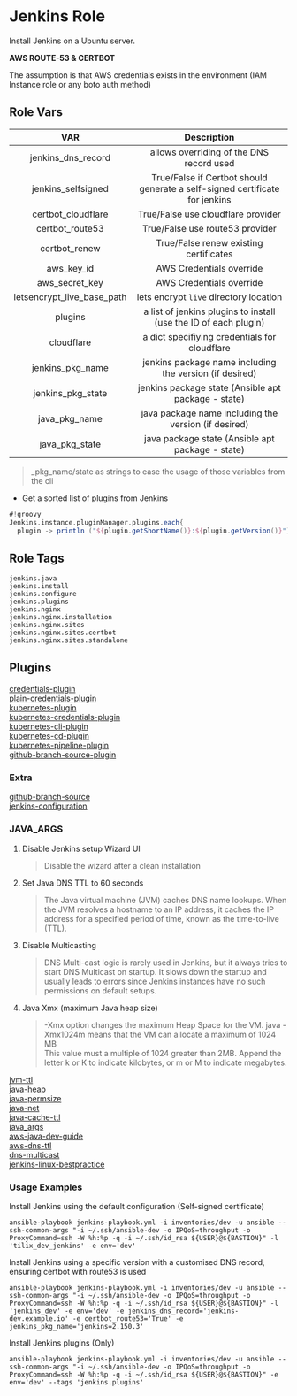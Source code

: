 # Jenkins Role

Install Jenkins on a Ubuntu server.  

**AWS ROUTE-53 & CERTBOT**

The assumption is that AWS credentials exists in the environment (IAM Instance role or any boto auth method)

## Role Vars

| VAR | Description |
|:---:|:-----------:|
|jenkins_dns_record|allows overriding of the DNS record used|
|jenkins_selfsigned|True/False if Certbot should generate a self-signed certificate for jenkins|
|certbot_cloudflare|True/False use cloudflare provider|
|certbot_route53|True/False use route53 provider|
|certbot_renew|True/False renew existing certificates|
|aws_key_id|AWS Credentials override|
|aws_secret_key|AWS Credentials override|
|letsencrypt_live_base_path|lets encrypt `live` directory location|
|plugins|a list of jenkins plugins to install (use the ID of each plugin)|
|cloudflare|a dict specifiying credentials for cloudflare|
|jenkins_pkg_name|jenkins package name including the version (if desired)|
|jenkins_pkg_state|jenkins package state (Ansible apt package - state)|
|java_pkg_name|java package name including the version (if desired)|
|java_pkg_state|java package state (Ansible apt package - state)|

>_pkg_name/state as strings to ease the usage of those variables from the cli

* Get a sorted list of plugins from Jenkins

```groovy
#!groovy
Jenkins.instance.pluginManager.plugins.each{
  plugin -> println ("${plugin.getShortName()}:${plugin.getVersion()}") }
```

## Role Tags

```text
jenkins.java
jenkins.install
jenkins.configure
jenkins.plugins
jenkins.nginx
jenkins.nginx.installation
jenkins.nginx.sites
jenkins.nginx.sites.certbot
jenkins.nginx.sites.standalone
```

## Plugins

[credentials-plugin](https://github.com/jenkinsci/credentials-plugin/blob/master/README.md)  
[plain-credentials-plugin](https://github.com/jenkinsci/plain-credentials-plugin/blob/master/README.md)  
[kubernetes-plugin](https://github.com/jenkinsci/kubernetes-plugin/blob/master/README.md)  
[kubernetes-credentials-plugin](https://github.com/jenkinsci/kubernetes-credentials-plugin/blob/master/README.md)  
[kubernetes-cli-plugin](https://github.com/jenkinsci/kubernetes-cli-plugin/blob/master/README.md)  
[kubernetes-cd-plugin](https://github.com/jenkinsci/kubernetes-cd-plugin/blob/dev/README.md)  
[kubernetes-pipeline-plugin](https://github.com/jenkinsci/kubernetes-pipeline-plugin/blob/master/readme.md)  
[github-branch-source-plugin](https://github.com/jenkinsci/github-branch-source-plugin)  

### Extra

[github-branch-source](https://go.cloudbees.com/docs/plugins/github-branch-source/)  
[jenkins-configuration](https://github.com/edx/jenkins-configuration)  

### JAVA_ARGS

1. Disable Jenkins setup Wizard UI  
    >Disable the wizard after a clean installation  
2. Set Java DNS TTL to 60 seconds  
    >The Java virtual machine (JVM) caches DNS name lookups. When the JVM resolves a hostname to an IP address, it caches the IP address for a specified period of time, known as the time-to-live (TTL).  
3. Disable Multicasting  
    >DNS Multi-cast logic is rarely used in Jenkins, but it always tries to start DNS Multicast on startup. It slows down the startup and usually leads to errors since Jenkins instances have no such permissions on default setups.  
4. Java Xmx (maximum Java heap size)  
    >-Xmx option changes the maximum Heap Space for the VM. java -Xmx1024m means that the VM can allocate a maximum of 1024 MB  
    >This value must a multiple of 1024 greater than 2MB. Append the letter k or K to indicate kilobytes, or m or M to indicate megabytes.  

[jvm-ttl](http://docs.aws.amazon.com/sdk-for-java/v1/developer-guide/java-dg-jvm-ttl.html)  
[java-heap](https://support.cloudbees.com/hc/en-us/articles/204859670-Java-Heap-settings-best-practice)  
[java-permsize](https://support.cloudbees.com/hc/en-us/articles/204264000-Why-do-I-receive-java-lang-OutOfMemoryError-PermGen-space)  
[java-net](http://docs.oracle.com/javase/7/docs/technotes/guides/net/properties.html)  
[java-cache-ttl](https://stackoverflow.com/questions/29579589/whats-the-recommended-way-to-set-networkaddress-cache-ttl-in-elastic-beanstalk)  
[java_args](https://support.cloudbees.com/hc/en-us/articles/209715698-How-to-add-Java-arguments-to-Jenkins-)  
[aws-java-dev-guide](https://docs.aws.amazon.com/sdk-for-java/v2/developer-guide/welcome.html)  
[aws-dns-ttl](https://aws.amazon.com/articles/4035)  
[dns-multicast](https://issues.jenkins-ci.org/browse/JENKINS-50816)  
[jenkins-linux-bestpractice](https://support.cloudbees.com/hc/en-us/articles/115000486312-CJP-Performance-Best-Practices-for-Linux)

### Usage Examples

Install Jenkins using the default configuration (Self-signed certificate)

```shell
ansible-playbook jenkins-playbook.yml -i inventories/dev -u ansible --ssh-common-args "-i ~/.ssh/ansible-dev -o IPQoS=throughput -o ProxyCommand=ssh -W %h:%p -q -i ~/.ssh/id_rsa ${USER}@${BASTION}" -l 'tilix_dev_jenkins' -e env='dev'
```

Install Jenkins using a specific version with a customised DNS record, ensuring certbot with route53 is used

```shell
ansible-playbook jenkins-playbook.yml -i inventories/dev -u ansible --ssh-common-args "-i ~/.ssh/ansible-dev -o IPQoS=throughput -o ProxyCommand=ssh -W %h:%p -q -i ~/.ssh/id_rsa ${USER}@${BASTION}" -l 'jenkins_dev' -e env='dev' -e jenkins_dns_record='jenkins-dev.example.io' -e certbot_route53='True' -e jenkins_pkg_name='jenkins=2.150.3'
```

Install Jenkins plugins (Only)

```shell
ansible-playbook jenkins-playbook.yml -i inventories/dev -u ansible --ssh-common-args "-i ~/.ssh/ansible-dev -o IPQoS=throughput -o ProxyCommand=ssh -W %h:%p -q -i ~/.ssh/id_rsa ${USER}@${BASTION}" -e env='dev' --tags 'jenkins.plugins'
```
